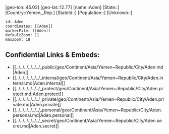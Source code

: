 ﻿---
location: [12.77,45.02]
mapzoom: [7,12] 
mapmarker: city 
type: City
tags:
- geo/City


SpocWebEntityId: 28670
isDeleted: false
confidential: public

---
[geo-lon::45.02]
[geo-lat::12.77]
[name::Aden]
[State::]
[Country::Yemen,_Rep.]
[StateId::]
[Population::]
[Unknown::]


```leaflet
id: Aden
coordinates: [[Aden]]
markerFile: [[Aden]]
defaultZoom: 11 
maxZoom: 18
```


## Confidential Links & Embeds: 
- [[../../../../../../_public/geo/Continent/Asia/Yemen~Republic/City/Aden.md|Aden]] 
- [[../../../../../../_internal/geo/Continent/Asia/Yemen~Republic/City/Aden.internal.md|Aden.internal]] 
- [[../../../../../../_protect/geo/Continent/Asia/Yemen~Republic/City/Aden.protect.md|Aden.protect]] 
- [[../../../../../../_private/geo/Continent/Asia/Yemen~Republic/City/Aden.private.md|Aden.private]] 
- [[../../../../../../_personal/geo/Continent/Asia/Yemen~Republic/City/Aden.personal.md|Aden.personal]] 
- [[../../../../../../_secret/geo/Continent/Asia/Yemen~Republic/City/Aden.secret.md|Aden.secret]] 

